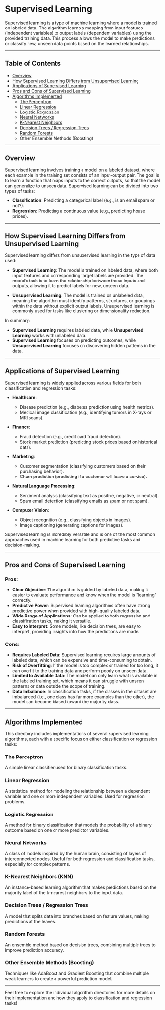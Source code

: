 # Supervised Learning

Supervised learning is a type of machine learning where a model is trained on labeled data. The algorithm learns a mapping from input features (independent variables) to output labels (dependent variables) using the provided training data. This process allows the model to make predictions or classify new, unseen data points based on the learned relationships.

---

## Table of Contents

- [Overview](#overview)
- [How Supervised Learning Differs from Unsupervised Learning](#how-supervised-learning-differs-from-unsupervised-learning)
- [Applications of Supervised Learning](#applications-of-supervised-learning)
- [Pros and Cons of Supervised Learning](#pros-and-cons-of-supervised-learning)
- [Algorithms Implemented](#algorithms-implemented)
  - [The Perceptron](#the-perceptron)
  - [Linear Regression](#linear-regression)
  - [Logistic Regression](#logistic-regression)
  - [Neural Networks](#neural-networks)
  - [K-Nearest Neighbors](#k-nearest-neighbors)
  - [Decision Trees / Regression Trees](#decision-trees--regression-trees)
  - [Random Forests](#random-forests)
  - [Other Ensemble Methods (Boosting)](#other-ensemble-methods-boosting)

---

## Overview

Supervised learning involves training a model on a labeled dataset, where each example in the training set consists of an input-output pair. The goal is to learn a function that maps inputs to the correct outputs, so that the model can generalize to unseen data. Supervised learning can be divided into two types of tasks:

- **Classification**: Predicting a categorical label (e.g., is an email spam or not?).
- **Regression**: Predicting a continuous value (e.g., predicting house prices).

---

## How Supervised Learning Differs from Unsupervised Learning

Supervised learning differs from unsupervised learning in the type of data used:

- **Supervised Learning**: The model is trained on labeled data, where both input features and corresponding target labels are provided. The model’s task is to learn the relationship between these inputs and outputs, allowing it to predict labels for new, unseen data.

- **Unsupervised Learning**: The model is trained on unlabeled data, meaning the algorithm must identify patterns, structures, or groupings within the data without explicit output labels. Unsupervised learning is commonly used for tasks like clustering or dimensionality reduction.

In summary:
- **Supervised Learning** requires labeled data, while **Unsupervised Learning** works with unlabeled data.
- **Supervised Learning** focuses on predicting outcomes, while **Unsupervised Learning** focuses on discovering hidden patterns in the data.

---

## Applications of Supervised Learning

Supervised learning is widely applied across various fields for both classification and regression tasks:

- **Healthcare**:
  - Disease prediction (e.g., diabetes prediction using health metrics).
  - Medical image classification (e.g., identifying tumors in X-rays or MRI scans).
  
- **Finance**:
  - Fraud detection (e.g., credit card fraud detection).
  - Stock market prediction (predicting stock prices based on historical data).
  
- **Marketing**:
  - Customer segmentation (classifying customers based on their purchasing behavior).
  - Churn prediction (predicting if a customer will leave a service).
  
- **Natural Language Processing**:
  - Sentiment analysis (classifying text as positive, negative, or neutral).
  - Spam email detection (classifying emails as spam or not spam).

- **Computer Vision**:
  - Object recognition (e.g., classifying objects in images).
  - Image captioning (generating captions for images).

Supervised learning is incredibly versatile and is one of the most common approaches used in machine learning for both predictive tasks and decision-making.

---

## Pros and Cons of Supervised Learning

### Pros:
- **Clear Objective**: The algorithm is guided by labeled data, making it easier to evaluate performance and know when the model is "learning" correctly.
- **Predictive Power**: Supervised learning algorithms often have strong predictive power when provided with high-quality labeled data.
- **Wide Range of Applications**: Can be applied to both regression and classification tasks, making it versatile.
- **Easy to Interpret**: Some models, like decision trees, are easy to interpret, providing insights into how the predictions are made.

### Cons:
- **Requires Labeled Data**: Supervised learning requires large amounts of labeled data, which can be expensive and time-consuming to obtain.
- **Risk of Overfitting**: If the model is too complex or trained for too long, it can overfit to the training data and perform poorly on unseen data.
- **Limited to Available Data**: The model can only learn what is available in the labeled training set, which means it can struggle with unseen patterns or data outside the scope of training.
- **Data Imbalance**: In classification tasks, if the classes in the dataset are imbalanced (i.e., one class has far more examples than the other), the model can become biased toward the majority class.

---

## Algorithms Implemented

This directory includes implementations of several supervised learning algorithms, each with a specific focus on either classification or regression tasks:

### The Perceptron
A simple linear classifier used for binary classification tasks.

### Linear Regression
A statistical method for modeling the relationship between a dependent variable and one or more independent variables. Used for regression problems.

### Logistic Regression
A method for binary classification that models the probability of a binary outcome based on one or more predictor variables.

### Neural Networks
A class of models inspired by the human brain, consisting of layers of interconnected nodes. Useful for both regression and classification tasks, especially for complex patterns.

### K-Nearest Neighbors (KNN)
An instance-based learning algorithm that makes predictions based on the majority label of the k-nearest neighbors to the input data.

### Decision Trees / Regression Trees
A model that splits data into branches based on feature values, making predictions at the leaves.

### Random Forests
An ensemble method based on decision trees, combining multiple trees to improve prediction accuracy.

### Other Ensemble Methods (Boosting)
Techniques like AdaBoost and Gradient Boosting that combine multiple weak learners to create a powerful prediction model.

---

Feel free to explore the individual algorithm directories for more details on their implementation and how they apply to classification and regression tasks!


